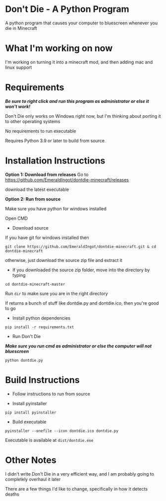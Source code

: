 # Don't Die - A Python Program
A python program that causes your computer to bluescreen whenever you die in Minecraft

# What I'm working on now 
I'm working on turning it into a minecraft mod, and then adding mac and linux support

# Requirements
***Be sure to right click and run this program as administrator or else it won't work!***

Don't Die only works on Windows right now, but I'm thinking about porting it to other operating systems

No requirements to run executable

Requires Python 3.9 or later to build from source

# Installation Instructions
**Option 1: Download from releases**
Go to https://github.com/EmeraldIngot/dontdie-minecraft/releases

download the latest executable


**Option 2: Run from source**

Make sure you have python for windows installed

Open CMD

 - Download source
 
 If you have git for windows installed then 

 `git clone https://github.com/EmeraldIngot/dontdie-minecraft.git & cd dontdie-minecraft`
 
 otherwise, just download the source zip file and extract it
 
 - If you downloaded the source zip folder, move into the directory by typing
 
 `cd dontdie-minecraft-master`
 
 Run `dir` to make sure you are in the right directory
 
 If returns a bunch of stuff like dontdie.py and dontdie.ico, then you're good to go
 
 - Install python dependencies
  
`pip install -r requirements.txt`

 - Run Don't Die
 
 ***Make sure you run cmd as administrator or else the computer will not bluescreen***
 
 `python dontdie.py`


# Build Instructions

 - Follow instructions to run from source
 
 - Install pyinstaller
 
 `pip install pyinstaller`

 - Build executable
 
 `pyinstaller --onefile --icon dontdie.ico dontdie.py`

Executable is available at `dist/dontdie.exe`


# Other Notes
I didn't write Don't Die in a very efficient way, and I am probably going to completely overhaul it later

There are a few things I'd like to change, specifically in how it detects deaths

